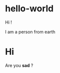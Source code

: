 # hello-world

Hi !

I am a person from earth


<html>
<body>

<h1>
Hi</h1>

<script>
document.write("<h1>This is a heading</h1>");
document.write("<p>This is a paragraph.</p>");
</script>

<p>
Are you <strong>sad</strong>
?
</p>


